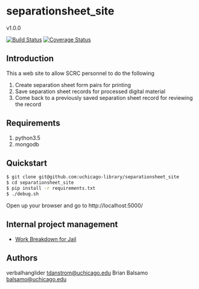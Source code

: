 # separationsheet_site

v1.0.0

[![Build Status](https://travis-ci.org/uchicago-library/separationsheet_site.svg?branch=master)](https://travis-ci.org/uchicago-library/separationsheet_site) [![Coverage Status](https://coveralls.io/repos/github/uchicago-library/separationsheet_site/badge.svg?branch=master)](https://coveralls.io/github/uchicago-library/separationsheet_site?branch=master)

## Introduction

This a web site to allow SCRC personnel to do the following

1. Create separation sheet form pairs for printing
2. Save separation sheet records for processed digital material
3. Come back to a previously saved separation sheet record for reviewing the record

## Requirements

1. python3.5
1. mongodb

## Quickstart

```bash
$ git clone git@github.com:uchicago-library/separationsheet_site
$ cd separationsheet_site
$ pip install -r requirements.txt
$ ./debug.sh
```

Open up your browser and go to http://localhost:5000/

## Internal project management

- [Work Breakdown for Jail](https://docs.google.com/spreadsheets/d/1KhoLlU4GJR_YmVM3-KzC0bXNeXmIvR7e-0oHq0JgA0o/edit?usp=sharing)

## Authors
verbalhanglider <tdanstrom@uchicago.edu>
Brian Balsamo <balsamo@uchicago.edu>
